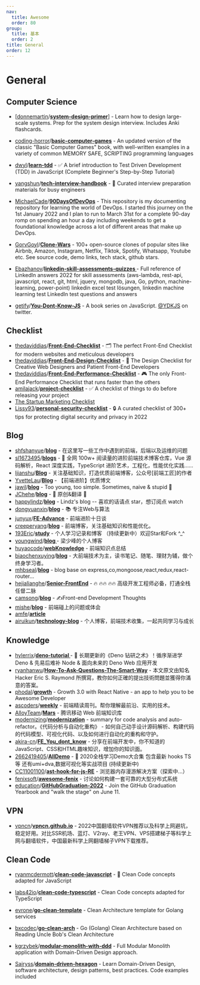 ```yaml
---
nav:
  title: Awesome
  order: 80
group:
  title: 基本
  order: 2
title: General
order: 12
---
```


# General

## Computer Science

- [[donnemartin](https://github.com/donnemartin)/**[system-design-primer](https://github.com/donnemartin/system-design-primer)**] - Learn how to design large-scale systems. Prep for the system design interview. Includes Anki flashcards.

- [coding-horror](https://github.com/coding-horror)/**[basic-computer-games](https://github.com/coding-horror/basic-computer-games)** - An updated version of the classic "Basic Computer Games" book, with well-written examples in a variety of common MEMORY SAFE, SCRIPTING programming languages

- [dwyl](https://github.com/dwyl?type=source)/**[learn-tdd](https://github.com/dwyl/learn-tdd)** - ✅ A brief introduction to Test Driven Development (TDD) in JavaScript (Complete Beginner's Step-by-Step Tutorial)

- [yangshun](https://github.com/yangshun)/**[tech-interview-handbook](https://github.com/yangshun/tech-interview-handbook)** - 💯 Curated interview preparation materials for busy engineers

- [MichaelCade](https://github.com/MichaelCade)/**[90DaysOfDevOps](https://github.com/MichaelCade/90DaysOfDevOps)** - This repository is my documenting repository for learning the world of DevOps. I started this journey on the 1st January 2022 and I plan to run to March 31st for a complete 90-day romp on spending an hour a day including weekends to get a foundational knowledge across a lot of different areas that make up DevOps.

- [GorvGoyl](https://github.com/GorvGoyl)/**[Clone-Wars](https://github.com/GorvGoyl/Clone-Wars)** - 100+ open-source clones of popular sites like Airbnb, Amazon, Instagram, Netflix, Tiktok, Spotify, Whatsapp, Youtube etc. See source code, demo links, tech stack, github stars.

- [Ebazhanov](https://github.com/Ebazhanov)/**[linkedin-skill-assessments-quizzes ](https://github.com/Ebazhanov/linkedin-skill-assessments-quizzes)**- Full reference of LinkedIn answers 2022 for skill assessments (aws-lambda, rest-api, javascript, react, git, html, jquery, mongodb, java, Go, python, machine-learning, power-point) linkedin excel test lösungen, linkedin machine learning test LinkedIn test questions and answers

- [getify](https://github.com/getify)/**[You-Dont-Know-JS](https://github.com/getify/You-Dont-Know-JS)** - A book series on JavaScript. [@YDKJS](https://github.com/YDKJS) on twitter.

  

## Checklist

- [thedaviddias](https://github.com/thedaviddias)/**[Front-End-Checklist](https://github.com/thedaviddias/Front-End-Checklist)** - 🗂 The perfect Front-End Checklist for modern websites and meticulous developers
- [thedaviddias](https://github.com/thedaviddias)/**[Front-End-Design-Checklist](https://github.com/thedaviddias/Front-End-Design-Checklist)** - 💎 The Design Checklist for Creative Web Designers and Patient Front-End Developers
- [thedaviddias](https://github.com/thedaviddias)/**[Front-End-Performance-Checklist](https://github.com/thedaviddias/Front-End-Performance-Checklist)** - 🎮 The only Front-End Performance Checklist that runs faster than the others
- [amilajack](https://github.com/amilajack)/**[project-checklist](https://github.com/amilajack/project-checklist)** - ✅ A checklist of things to do before releasing your project
- [The Startup Marketing Checklist](https://draft.dev/learn/marketing-checklist)
- [Lissy93](https://github.com/Lissy93)/**[personal-security-checklist](https://github.com/Lissy93/personal-security-checklist)** - 🔒 A curated checklist of 300+ tips for protecting digital security and privacy in 2022

## Blog

- [shfshanyue](https://github.com/shfshanyue)/**[blog](https://github.com/shfshanyue/blog)** - 在这里写一些工作中遇到的前端，后端以及运维的问题
- [sl1673495](https://github.com/sl1673495)/**[blogs](https://github.com/sl1673495/blogs)** - 📖 全网 100w+ 阅读量的进阶前端技术博客仓库，Vue 源码解析，React 深度实践，TypeScript 进阶艺术，工程化，性能优化实践……
- [ljianshu](https://github.com/ljianshu)/**[Blog](https://github.com/ljianshu/Blog)** - 关注基础知识，打造优质前端博客，公众号[前端工匠]的作者
- [YvetteLau](https://github.com/YvetteLau)/**[Blog](https://github.com/YvetteLau/Blog)** - 【前端进阶】优质博文
- [jawil](https://github.com/jawil)/**[blog](https://github.com/jawil/blog)** - Too young, too simple. Sometimes, naive & stupid 🐌
- [JChehe](https://github.com/JChehe)/**[blog](https://github.com/JChehe/blog)** - 🌈 原创&翻译 🌈
- [happylindz](https://github.com/happylindz)/**[blog](https://github.com/happylindz/blog)** - Lindz's blog -- 喜欢的话请点 star，想订阅点 watch
- [dongyuanxin](https://github.com/dongyuanxin)/**[blog](https://github.com/dongyuanxin/blog)** - 📚 专注Web与算法
- [junyux](https://github.com/junyux?type=source)/**[FE-Advance](https://github.com/junyux/FE-Advance)** - 前端进阶十日谈
- [creeperyang](https://github.com/creeperyang)/**[blog](https://github.com/creeperyang/blog)** - 前端博客，关注基础知识和性能优化。
- [193Eric](https://github.com/193Eric)/**[study](https://github.com/193Eric/study)** - 个人学习记录和博客 （持续更新中）欢迎Star和Fork ^_^
- [youngwind](https://github.com/youngwind)/**[blog ](https://github.com/youngwind/blog)**- 梁少峰的个人博客
- [huyaocode](https://github.com/huyaocode)/**[webKnowledge](https://github.com/huyaocode/webKnowledge)** - 前端知识点总结
- [biaochenxuying](https://github.com/biaochenxuying)/**[blog](https://github.com/biaochenxuying/blog)** - 大前端技术为主，读书笔记、随笔、理财为辅，做个终身学习者。
- [mhbseal](https://github.com/mhbseal)/**[blog](https://github.com/mhbseal/blog)** - blog base on express,co,mongoose,react,redux,react-router...
- [hejialianghe](https://github.com/hejialianghe)/**[Senior-FrontEnd](https://github.com/hejialianghe/Senior-FrontEnd)** - 🔥 🔥🔥 🔥🔥 高级开发工程师必备，打通全栈任督二脉
- [camsong](https://github.com/camsong)/**[blog](https://github.com/camsong/blog)** - ✍️Front-end Development Thoughts
- [mishe](https://github.com/mishe)/**[blog](https://github.com/mishe/blog)** - 前端碰上的问题或体会
- [amfe](https://github.com/amfe?type=source)/**[article](https://github.com/amfe/article)**
- [airuikun](https://github.com/airuikun)/**[technology-blog](https://github.com/airuikun/technology-blog)** - 个人博客，前端技术收集，一起共同学习与成长



## Knowledge

- [hylerrix](https://github.com/hylerrix)/**[deno-tutorial ](https://github.com/hylerrix/deno-tutorial)**- 🦕 长期更新的《Deno 钻研之术》！循序渐进学 Deno & 先易后难补 Node & 面向未来的 Deno Web 应用开发
- [ryanhanwu](https://github.com/ryanhanwu)/**[How-To-Ask-Questions-The-Smart-Way](https://github.com/ryanhanwu/How-To-Ask-Questions-The-Smart-Way)** - 本文原文由知名 Hacker Eric S. Raymond 所撰寫，教你如何正確的提出技術問題並獲得你滿意的答案。
- [phodal](https://github.com/phodal)/**[growth](https://github.com/phodal/growth)** - Growth 3.0 with React Native - an app to help you to be Awesome Developer
- [ascoders](https://github.com/ascoders)/**[weekly](https://github.com/ascoders/weekly)** - 前端精读周刊。帮你理解最前沿、实用的技术。
- [AlloyTeam](https://github.com/AlloyTeam?type=source)/**[Mars](https://github.com/AlloyTeam/Mars)** - 腾讯移动 Web 前端知识库
- [modernizing](https://github.com/modernizing?type=source)/**[modernization](https://github.com/modernizing/modernization)** - summary for code analysis and auto-refactor。《代码分析与自动化重构》 - 如何自己动手设计源码解析、构建代码的代码模型、可视化代码、以及如何进行自动化的重构和守护。
- [akira-cn](https://github.com/akira-cn)/**[FE_You_dont_know](https://github.com/akira-cn/FE_You_dont_know)** - 分享在前端开发中，你不知道的JavaScript、CSS和HTML趣味知识，增加你的知识面。
- [2662419405](https://github.com/2662419405)/**[AllDemo](https://github.com/2662419405/AllDemo)** - 🍑 2020全栈学习Demo大合集 包含最新 hooks TS 等 还有umi+dva,数据可视化等实战项目 (持续更新中)
- [CC11001100](https://github.com/CC11001100)/**[ast-hook-for-js-RE](https://github.com/CC11001100/ast-hook-for-js-RE)** - 浏览器内存漫游解决方案（探索中...）
- [fenixsoft](https://github.com/fenixsoft)/**[awesome-fenix](https://github.com/fenixsoft/awesome-fenix)** - 讨论如何构建一套可靠的大型分布式系统
- [education](https://github.com/education?type=source)/**[GitHubGraduation-2022](https://github.com/education/GitHubGraduation-2022)** - Join the GitHub Graduation Yearbook and "walk the stage" on June 11.

## VPN

- [vpncn](https://github.com/vpncn)/**[vpncn.github.io](https://github.com/vpncn/vpncn.github.io)** - 2022中国翻墙软件VPN推荐以及科学上网避坑，稳定好用。对比SSR机场、蓝灯、V2ray、老王VPN、VPS搭建梯子等科学上网与翻墙软件，中国最新科学上网翻墙梯子VPN下载推荐。


## Clean Code

- [ryanmcdermott](https://github.com/ryanmcdermott)/**[clean-code-javascript](https://github.com/ryanmcdermott/clean-code-javascript)** - 🛁 Clean Code concepts adapted for JavaScript
- [labs42io](https://github.com/labs42io?type=source)/**[clean-code-typescript](https://github.com/labs42io/clean-code-typescript)** - Clean Code concepts adapted for TypeScript

- [evrone](https://github.com/evrone?type=source)/**[go-clean-template](https://github.com/evrone/go-clean-template)** - Clean Architecture template for Golang services
- [bxcodec](https://github.com/bxcodec)/**[go-clean-arch](https://github.com/bxcodec/go-clean-arch)** - Go (Golang) Clean Architecture based on Reading Uncle Bob's Clean Architecture
- [kgrzybek](https://github.com/kgrzybek)/**[modular-monolith-with-ddd](https://github.com/kgrzybek/modular-monolith-with-ddd)** - Full Modular Monolith application with Domain-Driven Design approach.
- [Sairyss](https://github.com/Sairyss)/**[domain-driven-hexagon](https://github.com/Sairyss/domain-driven-hexagon)** - Learn Domain-Driven Design, software architecture, design patterns, best practices. Code examples included

